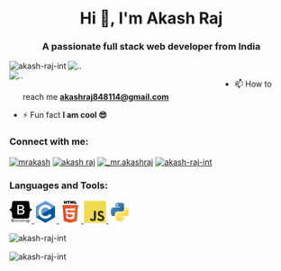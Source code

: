 <h1 align="center">Hi 👋, I'm Akash Raj</h1>
<h3 align="center">A passionate full stack web developer from India</h3>

<img align="right" alt=".." width="400" src="https://gifdb.com/images/high/animated-chock-coding-c78f6elj32sfoi8q.gif">
<img align="left" alt=".." width="400" src="https://encrypted-tbn0.gstatic.com/images?q=tbn:ANd9GcSOciaFH8O0X48n6e42xxkM0jFWSIgcz_puzQ&usqp=CAU">

<p align="left"> <img src="https://komarev.com/ghpvc/?username=akash-raj-int&label=Profile%20views&color=0e75b6&style=flat" alt="akash-raj-int" /> </p>

- 📫 How to reach me **akashraj848114@gmail.com**

- ⚡ Fun fact **I am cool 😎**

<h3 align="left">Connect with me:</h3>
<p align="left">
<a href="https://twitter.com/mrakash" target="blank"><img align="center" src="https://raw.githubusercontent.com/rahuldkjain/github-profile-readme-generator/master/src/images/icons/Social/twitter.svg" alt="mrakash" height="30" width="40" /></a>
<a href="https://linkedin.com/in/akash raj" target="blank"><img align="center" src="https://raw.githubusercontent.com/rahuldkjain/github-profile-readme-generator/master/src/images/icons/Social/linked-in-alt.svg" alt="akash raj" height="30" width="40" /></a>
<a href="https://instagram.com/_mr.akashraj" target="blank"><img align="center" src="https://raw.githubusercontent.com/rahuldkjain/github-profile-readme-generator/master/src/images/icons/Social/instagram.svg" alt="_mr.akashraj" height="30" width="40" /></a>
<a href="https://www.hackerrank.com/akash-raj-int" target="blank"><img align="center" src="https://raw.githubusercontent.com/rahuldkjain/github-profile-readme-generator/master/src/images/icons/Social/hackerrank.svg" alt="akash-raj-int" height="30" width="40" /></a>
</p>

<h3 align="left">Languages and Tools:</h3>
<p align="left"> <a href="https://getbootstrap.com" target="_blank" rel="noreferrer"> <img src="https://raw.githubusercontent.com/devicons/devicon/master/icons/bootstrap/bootstrap-plain-wordmark.svg" alt="bootstrap" width="40" height="40"/> </a> <a href="https://www.cprogramming.com/" target="_blank" rel="noreferrer"> <img src="https://raw.githubusercontent.com/devicons/devicon/master/icons/c/c-original.svg" alt="c" width="40" height="40"/> </a> <a href="https://www.w3.org/html/" target="_blank" rel="noreferrer"> <img src="https://raw.githubusercontent.com/devicons/devicon/master/icons/html5/html5-original-wordmark.svg" alt="html5" width="40" height="40"/> </a> <a href="https://developer.mozilla.org/en-US/docs/Web/JavaScript" target="_blank" rel="noreferrer"> <img src="https://raw.githubusercontent.com/devicons/devicon/master/icons/javascript/javascript-original.svg" alt="javascript" width="40" height="40"/> </a> <a href="https://www.python.org" target="_blank" rel="noreferrer"> <img src="https://raw.githubusercontent.com/devicons/devicon/master/icons/python/python-original.svg" alt="python" width="40" height="40"/> </a> </p>

<p><img align="center" src="https://github-readme-stats.vercel.app/api/top-langs?username=akash-raj-int&show_icons=true&locale=en&layout=compact" alt="akash-raj-int" /></p>

<p><img align="center" src="https://github-readme-streak-stats.herokuapp.com/?user=akash-raj-int&" alt="akash-raj-int" /></p>
